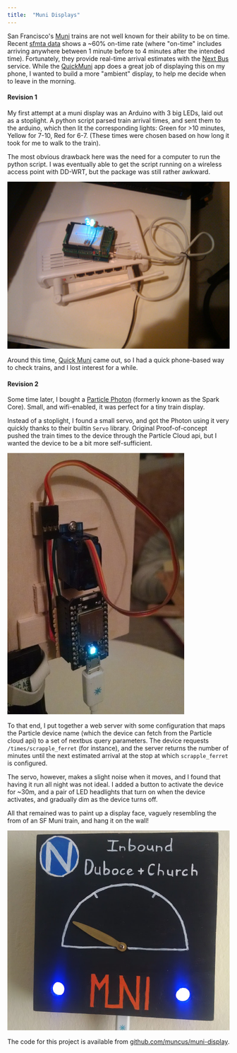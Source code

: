 ```yaml
---
title:  "Muni Displays"
---
```


San Francisco's [Muni](http://sfmta.com) trains are not well known for their ability to be on time. Recent [sfmta data](https://www.sfmta.com/about-sfmta/reports/performance-metrics/percentage-time-performance) shows a ~60% on-time rate (where "on-time" includes arriving anywhere between 1 minute before to 4 minutes after the intended time). Fortunately, they provide real-time arrival estimates with the [Next Bus](http://nextbus.com) service. While the [QuickMuni](https://play.google.com/store/apps/details?id=com.worldofbilly.quickmuni) app does a great job of displaying this on my phone, I wanted to build a more "ambient" display, to help me decide when to leave in the morning.

#### Revision 1

My first attempt at a muni display was an Arduino with 3 big LEDs, laid out as a stoplight. A python script parsed train arrival times, and sent them to the arduino, which then lit the corresponding lights: Green for >10 minutes, Yellow for 7-10, Red for 6-7. (These times were chosen based on how long it took for me to walk to the train).

The most obvious drawback here was the need for a computer to run the python script. I was eventually able to get the script running on a wireless access point with DD-WRT, but the package was still rather awkward.

![rev 1 photo](images/muni-v1.jpg "The first working prototype")

Around this time, [Quick Muni](https://play.google.com/store/apps/details?id=com.worldofbilly.quickmuni) came out, so I had a quick phone-based way to check trains, and I lost interest for a while.

#### Revision 2

Some time later, I bought a [Particle Photon](http://particle.io) (formerly known as the Spark Core). Small, and wifi-enabled, it was perfect for a tiny train display.

Instead of a stoplight, I found a small servo, and got the Photon using it very quickly thanks to their builtin `Servo` library. Original Proof-of-concept pushed the train times to the device through the Particle Cloud api, but I wanted the device to be a bit more self-sufficient.

![rev2 photo](images/muni2-back.jpg "Wiring photo of muni 2.0")

To that end, I put together a web server with some configuration that maps the Particle device name (which the device can fetch from the Particle cloud api) to a set of nextbus query parameters. The device requests `/times/scrapple_ferret` (for instance), and the server returns the number of minutes until the next estimated arrival at the stop at which `scrapple_ferret` is configured.

The servo, however, makes a slight noise when it moves, and I found that having it run all night was not ideal. I added a button to activate the device for ~30m, and a pair of LED headlights that turn on when the device activates, and gradually dim as the device turns off.

All that remained was to paint up a display face, vaguely resembling the from of an SF Muni train, and hang it on the wall!

![final enclosure](images/muni2-final.jpg "Finished enclosure, on wall")

The code for this project is available from [github.com/muncus/muni-display](https://github.com/muncus/muni-display).
